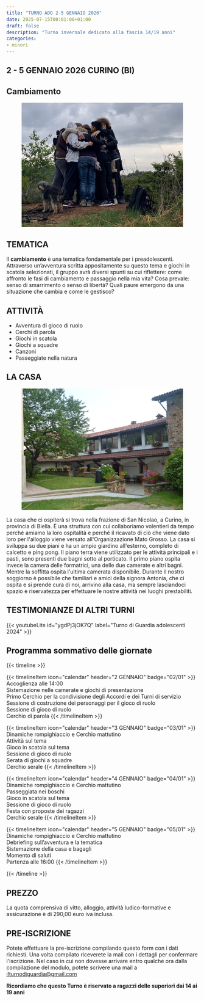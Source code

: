 ```yaml
---
title: "TURNO ADO 2-5 GENNAIO 2026"
date: 2025-07-15T00:01:00+01:00
draft: false
description: "Turno invernale dedicato alla fascia 14/19 anni"
categories:
- minori
---
```



## 2 - 5 GENNAIO 2026 CURINO (BI)

## Cambiamento
<figure>
      <img class=responsive-image src="cerchio.png" alt="Ragazzi che si abbracciano" />
</figure>

## TEMATICA

Il **cambiamento** è una tematica fondamentale per i preadolescenti.
Attraverso un’avventura scritta appositamente su questo tema e giochi in scatola selezionati, il gruppo avrà diversi spunti su cui riflettere: come affronto le fasi di cambiamento e passaggio nella mia vita? Cosa prevale: senso di smarrimento o senso di libertà? Quali paure emergono da una situazione che cambia e come le gestisco?

## ATTIVITÀ

- Avventura di gioco di ruolo
- Cerchi di parola
- Giochi in scatola
- Giochi a squadre
- Canzoni
- Passeggiate nella natura

## LA CASA

<figure>
      <img class=responsive-image src="casa.jpg" alt="casa con giardino" />
</figure>

La casa che ci ospiterà si trova nella frazione di San Nicolao, a Curino, in provincia di Biella. È una struttura con cui collaboriamo volentieri da tempo perché amiamo la loro ospitalità e perché il ricavato di ciò che viene dato loro per l'alloggio viene versato all'Organizzazione Mato Grosso. La casa si sviluppa su due piani e ha un ampio giardino all'esterno, completo di calcetto e ping pong. Il piano terra viene utilizzato per le attività principali e i pasti, sono presenti due bagni sotto al porticato. Il primo piano ospita invece la camera delle formatrici, una delle due camerate e altri bagni. Mentre la soffitta ospita l'ultima camerata disponibile. Durante il nostro soggiorno è possibile che familiari e amici della signora Antonia, che ci ospita e si prende cura di noi, arrivino alla casa, ma sempre lasciandoci spazio e riservatezza per effettuare le nostre attività nei luoghi prestabiliti.


 ## TESTIMONIANZE DI ALTRI TURNI
 
{{< youtubeLite id="ygdPj3jOK7Q"  label="Turno di Guardia adolescenti 2024" >}}

 ## Programma sommativo delle giornate

{{< timeline >}}

{{< timelineItem icon="calendar" header="2 GENNAIO" badge="02/01" >}}
Accoglienza alle 14:00<br>
Sistemazione nelle camerate e giochi di presentazione<br>
Primo Cerchio per la condivisione degli Accordi e dei Turni di servizio<br>
Sessione di costruzione dei personaggi per il gioco di ruolo<br>
Sessione di gioco di ruolo<br>
Cerchio di parola
{{< /timelineItem >}}

{{< timelineItem icon="calendar" header="3 GENNAIO" badge="03/01" >}}
Dinamiche rompighiaccio e Cerchio mattutino<br>
Attività sul tema<br>
Gioco in scatola sul tema<br>
Sessione di gioco di ruolo<br>
Serata di giochi a squadre<br>
Cerchio serale
{{< /timelineItem >}}

{{< timelineItem icon="calendar" header="4 GENNAIO" badge="04/01" >}}
Dinamiche rompighiaccio e Cerchio mattutino<br>
Passeggiata nei boschi<br>
Gioco in scatola sul tema<br>
Sessione di gioco di ruolo<br>
Festa con proposte dei ragazzi<br>
Cerchio serale
{{< /timelineItem >}}

{{< timelineItem icon="calendar" header="5 GENNAIO" badge="05/01" >}}
Dinamiche rompighiaccio e Cerchio mattutino<br>
Debriefing sull’avventura e la tematica<br> 
Sistemazione della casa e bagagli<br> 
Momento di saluti<br> 
Partenza alle 16:00
{{< /timelineItem >}}

{{< /timeline >}}


## PREZZO
La quota comprensiva di vitto, alloggio, attività ludico-formative e assicurazione è di 290,00 euro iva inclusa.


## PRE-ISCRIZIONE
Potete effettuare la pre-iscrizione compilando questo form con i dati richiesti. Una volta compilato riceverete la mail con i dettagli per confermare l'iscrizione. Nel caso in cui non dovesse arrivare entro qualche ora dalla compilazione del modulo, potete scrivere una mail a ilturnodiguardia@gmail.com

**Ricordiamo che questo Turno è riservato a ragazzi delle superiori dai 14 ai 19 anni**
